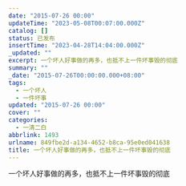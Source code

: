 ```yaml
---
date: "2015-07-26 00:00"
updateTime: "2023-05-08T00:07:00.000Z"
catalog: []
status: 已发布
insertTime: "2023-04-28T14:04:00.000Z"
_updated: ""
excerpt: 一个坏人好事做的再多，也抵不上一件坏事毁的彻底
summary: ""
_date: "2015-07-26T00:00:00.000+08:00"
tags:
  - 一个坏人
  - 一件坏事
updated: "2015-07-26 00:00"
cover: ""
categories:
  - 一清二白
abbrlink: 1493
urlname: 849fbe2d-a134-4652-b8ca-95e0ed041638
title: 一个坏人好事做的再多，也抵不上一件坏事毁的彻底
---
```


一个坏人好事做的再多，也抵不上一件坏事毁的彻底
